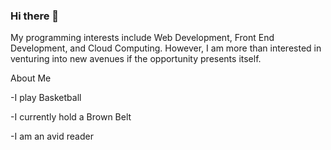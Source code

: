 ### Hi there 👋

<!--
**IshanPhadte776/IshanPhadte776** is a ✨ _special_ ✨ repository because its `README.md` (this file) appears on your GitHub profile.


-->

My programming interests include Web Development, Front End Development, and Cloud Computing. However, I am more than interested in venturing into new avenues if the opportunity presents itself.

About Me

-I play Basketball 

-I currently hold a Brown Belt 

-I am an avid reader 
